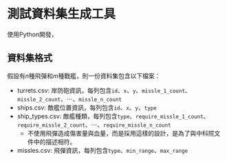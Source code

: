 # 測試資料集生成工具

使用Python開發，

## 資料集格式

假設有$n$種飛彈和$m$種戰艦，則一份資料集包含以下檔案：

* turrets.csv: 岸防砲資訊，每列包含`id`、`x`、`y`、`missle_1_count`、`missle_2_count`、$\cdots$、`missle_n_count`
* ships.csv: 敵艦位置資訊，每列包含`id`、`x`、`y`、`type`
* ship_types.csv: 敵艦種類，每列包含`type`、`require_missle_1_count`、`require_missle_2_count`、$\cdots$、`require_missle_n_count`
  * 不使用飛彈造成傷害量與血量，而是採用這樣的設計，是為了與中科院文件中的描述相符。
* missles.csv: 飛彈資訊，每列包含`type`、`min_range`、`max_range`
